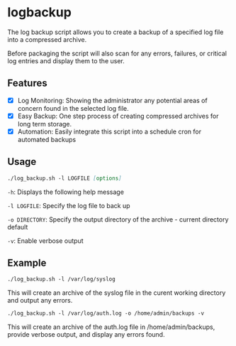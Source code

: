 # logbackup

The log backup script allows you to create a backup of a specified log file into a compressed archive.

Before packaging the script will also scan for any errors, failures, or critical log entries and display them to the user. 

## Features

- [x] Log Monitoring: Showing the administrator any potential areas of concern found in the selected log file.
- [x] Easy Backup: One step process of creating compressed archives for long term storage.
- [x] Automation: Easily integrate this script into a schedule cron for automated backups

## Usage

```md
./log_backup.sh -l LOGFILE [options]
```
`-h`: Displays the following help message

`-l LOGFILE`: Specify the log file to back up

`-o DIRECTORY`: Specify the output directory of the archive - current directory default

`-v`: Enable verbose output

## Example 

```md
./log_backup.sh -l /var/log/syslog
```
This will create an archive of the syslog file in the curent working directory and output any errors.
```md
./log_backup.sh -l /var/log/auth.log -o /home/admin/backups -v
```
This will create an archive of the auth.log file in /home/admin/backups, provide verbose output, and display any errors found.
